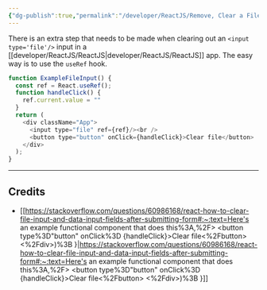 ```yaml
---
{"dg-publish":true,"permalink":"/developer/ReactJS/Remove, Clear a File Input/","noteIcon":""}
---
```


There is an extra step that needs to be made when clearing out an `<input type='file'/>` input in a [[developer/ReactJS/ReactJS\|developer/ReactJS/ReactJS]] app. The easy way is to use the `useRef` hook.

```javascript
function ExampleFileInput() {
  const ref = React.useRef();
  function handleClick() {
    ref.current.value = ""
  }
  return (
    <div className="App">
      <input type="file" ref={ref}/><br />
      <button type="button" onClick={handleClick}>Clear file</button>
    </div>
  );
}
```

---
## Credits
- [[https://stackoverflow.com/questions/60986168/react-how-to-clear-file-input-and-data-input-fields-after-submitting-form#:~:text=Here's an example functional component that does this%3A,%2F> <button type%3D"button" onClick%3D {handleClick}>Clear file<%2Fbutton> <%2Fdiv>)%3B }\|https://stackoverflow.com/questions/60986168/react-how-to-clear-file-input-and-data-input-fields-after-submitting-form#:~:text=Here's an example functional component that does this%3A,%2F> <button type%3D"button" onClick%3D {handleClick}>Clear file<%2Fbutton> <%2Fdiv>)%3B }]]